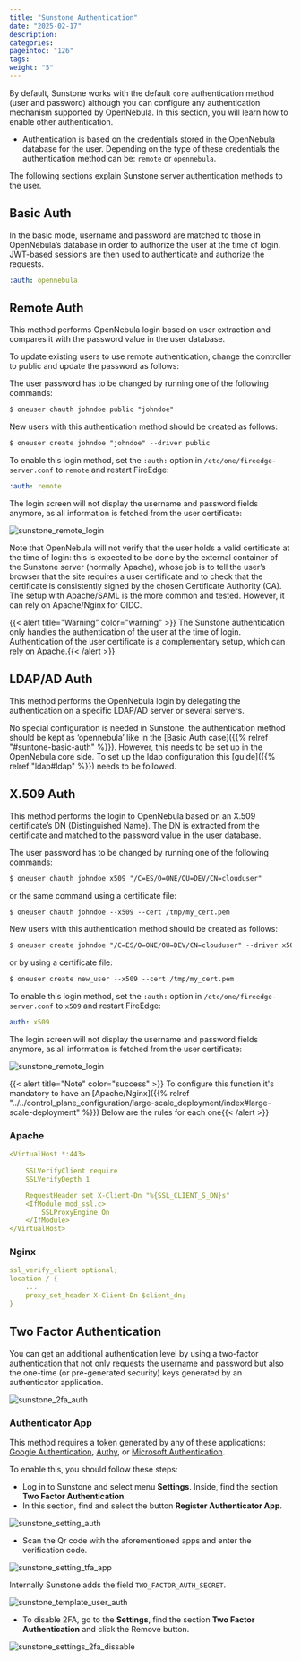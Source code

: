 ```yaml
---
title: "Sunstone Authentication"
date: "2025-02-17"
description:
categories:
pageintoc: "126"
tags:
weight: "5"
---
```


<a id="sunstone-auth"></a>

<!--# Sunstone Authentication -->

By default, Sunstone works with the default `core` authentication method (user and password) although you can configure any authentication mechanism supported by OpenNebula. In this section, you will learn how to enable other authentication.

* Authentication is based on the credentials stored in the OpenNebula database for the user. Depending on the type of these credentials the authentication method can be: `remote` or  `opennebula`.

The following sections explain Sunstone server authentication methods to the user.

<a id="suntone-basic-auth"></a>

## Basic Auth

In the basic mode, username and password are matched to those in OpenNebula’s database in order to authorize the user at the time of login. JWT-based sessions are then used to authenticate and authorize the requests.

```yaml
:auth: opennebula
```

<a id="sunstone-remote-auth"></a>

## Remote Auth

This method performs OpenNebula login based on user extraction and compares it with the password value in the user database.

To update existing users to use remote authentication, change the controller to public and update the password as follows:

The user password has to be changed by running one of the following commands:

```default
$ oneuser chauth johndoe public "johndoe"
```

New users with this authentication method should be created as follows:

```default
$ oneuser create johndoe "johndoe" --driver public
```

To enable this login method, set the `:auth:` option in `/etc/one/fireedge-server.conf` to `remote` and restart FireEdge:

```yaml
:auth: remote
```

The login screen will not display the username and password fields anymore, as all information is fetched from the user certificate:

![sunstone_remote_login](/images/sunstone_login_remote.png)

Note that OpenNebula will not verify that the user holds a valid certificate at the time of login: this is expected to be done by the external container of the Sunstone server (normally Apache), whose job is to tell the user’s browser that the site requires a user certificate and to check that the certificate is consistently signed by the chosen Certificate Authority (CA). The setup with Apache/SAML is the more common and tested. However, it can rely on Apache/Nginx for OIDC.

{{< alert title="Warning" color="warning" >}}
The Sunstone authentication only handles the authentication of the user at the time of login. Authentication of the user certificate is a complementary setup, which can rely on Apache.{{< /alert >}} 

<a id="sunstone-ldap-auth"></a>

## LDAP/AD Auth

This method performs the OpenNebula login by delegating the authentication on a specific LDAP/AD server or several servers.

No special configuration is needed in Sunstone, the authentication method should be kept as ‘opennebula’ like in the [Basic Auth case]({{% relref "#suntone-basic-auth" %}}). However, this needs to be set up in the OpenNebula core side. To set up the ldap configuration this [guide]({{% relref "ldap#ldap" %}}) needs to be followed.

## X.509 Auth

This method performs the login to OpenNebula based on an X.509 certificate’s DN (Distinguished Name). The DN is extracted from the certificate and matched to the password value in the user database.

The user password has to be changed by running one of the following commands:

```default
$ oneuser chauth johndoe x509 "/C=ES/O=ONE/OU=DEV/CN=clouduser"
```

or the same command using a certificate file:

```default
$ oneuser chauth johndoe --x509 --cert /tmp/my_cert.pem
```

New users with this authentication method should be created as follows:

```default
$ oneuser create johndoe "/C=ES/O=ONE/OU=DEV/CN=clouduser" --driver x509
```

or by using a certificate file:

```default
$ oneuser create new_user --x509 --cert /tmp/my_cert.pem
```

To enable this login method, set the `:auth:` option in `/etc/one/fireedge-server.conf` to `x509` and restart FireEdge:

```yaml
auth: x509
```

The login screen will not display the username and password fields anymore, as all information is fetched from the user certificate:

![sunstone_remote_login](/images/sunstone_login_remote.png)

{{< alert title="Note" color="success" >}}
To configure this function it's mandatory to have an [Apache/Nginx]({{% relref "../../control_plane_configuration/large-scale_deployment/index#large-scale-deployment" %}})  Below are the rules for each one{{< /alert >}} 

### Apache

```yaml
<VirtualHost *:443>
    ...
    SSLVerifyClient require
    SSLVerifyDepth 1

    RequestHeader set X-Client-Dn "%{SSL_CLIENT_S_DN}s"
    <IfModule mod_ssl.c>
        SSLProxyEngine On
    </IfModule>
</VirtualHost>
```

### Nginx

```yaml
ssl_verify_client optional;
location / {
    ...
    proxy_set_header X-Client-Dn $client_dn;
}
```

<a id="sunstone-2f-auth"></a>

## Two Factor Authentication

You can get an additional authentication level by using a two-factor authentication that not only requests the username and password but also the one-time (or pre-generated security) keys generated by an authenticator application.

![sunstone_2fa_auth](/images/sunstone_login_2fa.png)

### Authenticator App

This method requires a token generated by any of these applications: [Google Authentication](https://play.google.com/store/apps/details?id=com.google.android.apps.authenticator2&hl=en), [Authy](https://authy.com/download/), or [Microsoft Authentication](https://www.microsoft.com/en-us/p/microsoft-authenticator/9nblgggzmcj6?activetab=pivot:overviewtab).

To enable this, you should follow these steps:

- Log in to Sunstone and select menu **Settings**. Inside, find the section **Two Factor Authentication**.
- In this section, find and select the button **Register Authenticator App**.

![sunstone_setting_auth](/images/sunstone-settings-auth.png)

- Scan the Qr code with the aforementioned apps and enter the verification code.

![sunstone_setting_tfa_app](/images/sunstone-settings-2fa-app.png)

Internally Sunstone adds the field `TWO_FACTOR_AUTH_SECRET`.

![sunstone_template_user_auth](/images/sunstone-template-user-auth.png)

- To disable 2FA, go to the **Settings**, find the section **Two Factor Authentication** and click the Remove button.

![sunstone_settings_2fa_dissable](/images/sunstone-settings-2fa-dissable.png)
